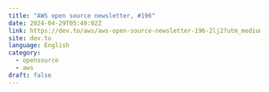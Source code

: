 ```yaml
---
title: "AWS open source newsletter, #196"
date: 2024-04-29T05:49:02Z
link: https://dev.to/aws/aws-open-source-newsletter-196-2lj2?utm_medium=RSS&utm_source=news.12bit.vn
site: dev.to
language: English
category:
  - opensource
  - aws
draft: false
---
```

